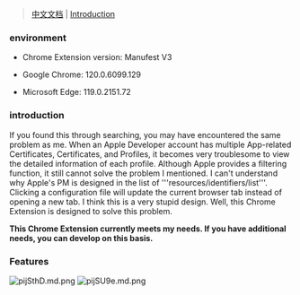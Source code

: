 
> [中文文档](https://github.com/lilongcnc/AppleDeveloperChromeExtension/blob/main/README_CN.md) | 
> [Introduction](https://developer.apple.com/account/resources/profiles/list)


### environment

- Chrome Extension version: Manufest V3

- Google Chrome: 120.0.6099.129

- Microsoft Edge: 119.0.2151.72



### introduction

If you found this through searching, you may have encountered the same problem as me. When an Apple Developer account has multiple App-related Certificates, Certificates, and Profiles, it becomes very troublesome to view the detailed information of each profile. Although Apple provides a filtering function, it still cannot solve the problem I mentioned. I can&#39;t understand why Apple&#39;s PM is designed in the list of &#39;&#39;&#39;resources/identifiers/list&#39;&#39;&#39;. Clicking a configuration file will update the current browser tab instead of opening a new tab. I think this is a very stupid design. Well, this Chrome Extension is designed to solve this problem.

**This Chrome Extension currently meets my needs. If you have additional needs, you can develop on this basis.**

### Features

![pijSthD.md.png](https://s11.ax1x.com/2024/01/02/pijSthD.md.png)
![pijSU9e.md.png](https://s11.ax1x.com/2024/01/02/pijSU9e.md.png)


   
